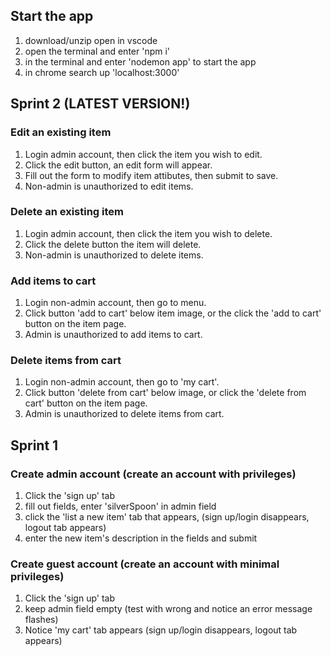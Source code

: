 ## Start the app
1. download/unzip open in vscode
2. open the terminal and enter 'npm i'
3. in the terminal and enter 'nodemon app' to start the app
4. in chrome search up 'localhost:3000'

## Sprint 2 (LATEST VERSION!)
### Edit an existing item
1. Login admin account, then click the item you wish to edit.
2. Click the edit button, an edit form will appear.
3. Fill out the form to modify item attibutes, then submit to save.
4. Non-admin is unauthorized to edit items.

### Delete an existing item
1. Login admin account, then click the item you wish to delete.
2. Click the delete button the item will delete.
3. Non-admin is unauthorized to delete items.

### Add items to cart
1. Login non-admin account, then go to menu.
2. Click button 'add to cart' below item image, or the click the 'add to cart' button on the item page.
3. Admin is unauthorized to add items to cart.

### Delete items from cart
1. Login non-admin account, then go to 'my cart'.
2. Click button 'delete from cart' below image, or click the 'delete from cart' button on the item page.
3. Admin is unauthorized to delete items from cart. 

## Sprint 1
### Create admin account (create an account with privileges)
1. Click the 'sign up' tab
2. fill out fields, enter 'silverSpoon' in admin field
3. click the 'list a new item' tab that appears, (sign up/login disappears, logout tab appears)
4. enter the new item's description in the fields and submit

### Create guest account (create an account with minimal privileges)
1. Click the 'sign up' tab
2. keep admin field empty (test with wrong and notice an error message flashes)
3. Notice 'my cart' tab appears (sign up/login disappears, logout tab appears) 
